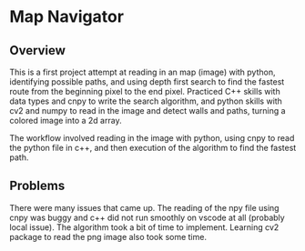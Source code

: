# Map Navigator

## Overview

This is a first project attempt at reading in an map (image) with python, identifying possible paths, and using depth first search to find the fastest route from the beginning pixel to the end pixel. Practiced C++ skills with data types and cnpy to write the search algorithm, and python skills with cv2 and numpy to read in the image and detect walls and paths, turning a colored image into a 2d array. 

The workflow involved reading in the image with python, using cnpy to read the python file in c++, and then execution of the algorithm to find the fastest path.

## Problems

There were many issues that came up. The reading of the npy file using cnpy was buggy and c++ did not run smoothly on vscode at all (probably local issue). The algorithm took a bit of time to implement. Learning cv2 package to read the png image also took some time.
